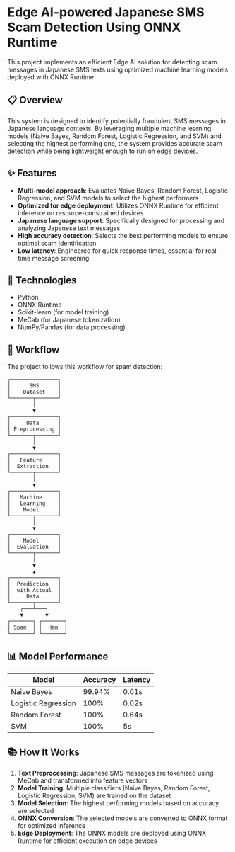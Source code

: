 # Edge AI-powered Japanese SMS Scam Detection Using ONNX Runtime

This project implements an efficient Edge AI solution for detecting scam messages in Japanese SMS texts using optimized machine learning models deployed with ONNX Runtime.

## 📋 Overview

This system is designed to identify potentially fraudulent SMS messages in Japanese language contexts. By leveraging multiple machine learning models (Naive Bayes, Random Forest, Logistic Regression, and SVM) and selecting the highest performing one, the system provides accurate scam detection while being lightweight enough to run on edge devices.

## ✨ Features

- **Multi-model approach**: Evaluates Naive Bayes, Random Forest, Logistic Regression, and SVM models to select the highest performers
- **Optimized for edge deployment**: Utilizes ONNX Runtime for efficient inference on resource-constrained devices
- **Japanese language support**: Specifically designed for processing and analyzing Japanese text messages
- **High accuracy detection**: Selects the best performing models to ensure optimal scam identification
- **Low latency**: Engineered for quick response times, essential for real-time message screening

## 🔧 Technologies

- Python
- ONNX Runtime
- Scikit-learn (for model training)
- MeCab (for Japanese tokenization)
- NumPy/Pandas (for data processing)

## 🔄 Workflow

The project follows this workflow for spam detection:

```
┌───────────────┐
│      SMS      │
│    Dataset    │
└───────┬───────┘
        │
        ▼
┌───────────────┐
│     Data      │
│ Preprocessing │
└───────┬───────┘
        │
        ▼
┌───────────────┐
│   Feature     │
│  Extraction   │
└───────┬───────┘
        │
        ▼
┌───────────────┐
│   Machine     │
│   Learning    │
│    Model      │
└───────┬───────┘
        │
        ▼
┌───────────────┐
│    Model      │
│  Evaluation   │
└───────┬───────┘
        │
        ▼
        ◆
┌───────────────┐
│  Prediction   │
│  with Actual  │
│     Data      │
└───────┬───────┘
    ┌───┴───┐
    ▼       ▼
┌───────┐ ┌───────┐
│ Spam  │ │  Ham  │
└───────┘ └───────┘
```

## 📊 Model Performance

| Model | Accuracy |  Latency  |
|-------|----------|-----------|
| Naive Bayes | 99.94% | 0.01s |
| Logistic Regression | 100% | 0.02s |
| Random Forest | 100% | 0.64s |
| SVM | 100% | 5s |


## 📚 How It Works

1. **Text Preprocessing**: Japanese SMS messages are tokenized using MeCab and transformed into feature vectors
2. **Model Training**: Multiple classifiers (Naive Bayes, Random Forest, Logistic Regression, SVM) are trained on the dataset
3. **Model Selection**: The highest performing models based on accuracy are selected
4. **ONNX Conversion**: The selected models are converted to ONNX format for optimized inference
5. **Edge Deployment**: The ONNX models are deployed using ONNX Runtime for efficient execution on edge devices

